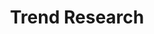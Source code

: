 ---
layout: project
title: "Trend Research"
client: "\"Various\""
description: "Twice a year we create trend reports based on our market research: Fall/Winter and Spring/Summer."
brief: "Fashion, new materials and technologies are constantly evolving. In order to create something new for tomorrow it is very important to understand what is happening today, and the progression of trends over time."
solution: "We help our clients stay ahead of emerging trends by collecting, analyzing and presenting data as a useful guideline to apply in culturally relevant new products."
services:
 - "researching trends (fashion"
 - "materials"
 - "architecture"
 - "technology)"
 - "analyzing trends"
 - "report documentation"
main_image: "/assets/images/projects/various__trend_research/h_w_Trends.jpg"
images:
 - "/assets/images/projects/various__trend_research/p_w_Trends_01.jpg"
 - "/assets/images/projects/various__trend_research/p_w_Trends_02.jpg"

---